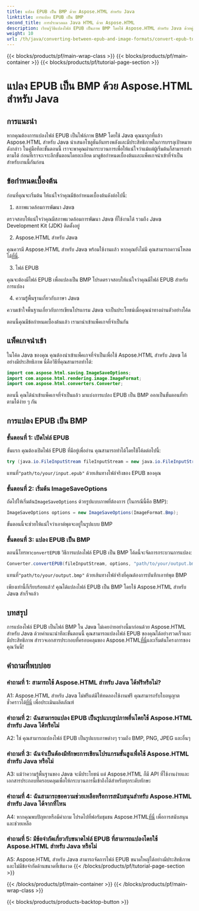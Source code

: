```yaml
---
title: แปลง EPUB เป็น BMP ด้วย Aspose.HTML สำหรับ Java
linktitle: การแปลง EPUB เป็น BMP
second_title: การประมวลผล Java HTML ด้วย Aspose.HTML
description: เรียนรู้วิธีแปลงไฟล์ EPUB เป็นภาพ BMP โดยใช้ Aspose.HTML สำหรับ Java ด้วยคู่มือทีละขั้นตอนง่ายๆ นี้
weight: 10
url: /th/java/converting-between-epub-and-image-formats/convert-epub-to-bmp/
---
```


{{< blocks/products/pf/main-wrap-class >}}
{{< blocks/products/pf/main-container >}}
{{< blocks/products/pf/tutorial-page-section >}}

# แปลง EPUB เป็น BMP ด้วย Aspose.HTML สำหรับ Java

## การแนะนำ

หากคุณต้องการแปลงไฟล์ EPUB เป็นไฟล์ภาพ BMP โดยใช้ Java คุณมาถูกที่แล้ว Aspose.HTML สำหรับ Java นำเสนอโซลูชันอันทรงพลังและมีประสิทธิภาพในการบรรลุเป้าหมายดังกล่าว ในคู่มือทีละขั้นตอนนี้ เราจะพาคุณผ่านกระบวนการเพื่อให้แน่ใจว่าแม้แต่ผู้เริ่มต้นก็สามารถทำตามได้ ก่อนที่เราจะเจาะลึกขั้นตอนโดยละเอียด มาดูข้อกำหนดเบื้องต้นและแพ็คเกจนำเข้าที่จำเป็นสำหรับงานนี้กันก่อน

## ข้อกำหนดเบื้องต้น

ก่อนที่คุณจะเริ่มต้น ให้แน่ใจว่าคุณมีข้อกำหนดเบื้องต้นดังต่อไปนี้:

1. สภาพแวดล้อมการพัฒนา Java

ตรวจสอบให้แน่ใจว่าคุณมีสภาพแวดล้อมการพัฒนา Java ที่ใช้งานได้ รวมถึง Java Development Kit (JDK) ติดตั้งอยู่

2. Aspose.HTML สำหรับ Java

 คุณควรมี Aspose.HTML สำหรับ Java พร้อมใช้งานแล้ว หากคุณยังไม่มี คุณสามารถดาวน์โหลดได้[ที่นี่](https://releases.aspose.com/html/java/).

3. ไฟล์ EPUB

คุณจะต้องมีไฟล์ EPUB เพื่อแปลงเป็น BMP โปรดตรวจสอบให้แน่ใจว่าคุณมีไฟล์ EPUB สำหรับการแปลง

4. ความรู้พื้นฐานเกี่ยวกับภาษา Java

ความเข้าใจพื้นฐานเกี่ยวกับการเขียนโปรแกรม Java จะเป็นประโยชน์เมื่อคุณนำทางผ่านตัวอย่างโค้ด

ตอนนี้คุณมีข้อกำหนดเบื้องต้นแล้ว เรามานำเข้าแพ็คเกจที่จำเป็นกัน

## แพ็คเกจนำเข้า

ในโค้ด Java ของคุณ คุณต้องนำเข้าแพ็คเกจที่จำเป็นเพื่อใช้ Aspose.HTML สำหรับ Java ได้อย่างมีประสิทธิภาพ นี่คือวิธีที่คุณสามารถทำได้:

```java
import com.aspose.html.saving.ImageSaveOptions;
import com.aspose.html.rendering.image.ImageFormat;
import com.aspose.html.converters.Converter;
```

ตอนนี้ คุณได้นำเข้าแพ็คเกจที่จำเป็นแล้ว มาแบ่งการแปลง EPUB เป็น BMP ออกเป็นขั้นตอนที่ทำตามได้ง่าย ๆ กัน

## การแปลง EPUB เป็น BMP

### ขั้นตอนที่ 1: เปิดไฟล์ EPUB

ขั้นแรก คุณต้องเปิดไฟล์ EPUB ที่มีอยู่เพื่ออ่าน คุณสามารถทำได้โดยใช้โค้ดต่อไปนี้:

```java
try (java.io.FileInputStream fileInputStream = new java.io.FileInputStream("path/to/your/input.epub")) {
```

 แทนที่`"path/to/your/input.epub"` ด้วยเส้นทางไฟล์จริงของ EPUB ของคุณ

### ขั้นตอนที่ 2: เริ่มต้น ImageSaveOptions

 ถัดไปให้เริ่มต้น`ImageSaveOptions` ด้วยรูปแบบภาพที่ต้องการ (ในกรณีนี้คือ BMP):

```java
ImageSaveOptions options = new ImageSaveOptions(ImageFormat.Bmp);
```

ขั้นตอนนี้จะช่วยให้แน่ใจว่าเอาต์พุตจะอยู่ในรูปแบบ BMP

### ขั้นตอนที่ 3: แปลง EPUB เป็น BMP

 ตอนนี้โทรหา`convertEPUB` วิธีการแปลงไฟล์ EPUB เป็น BMP โค้ดนี้จะจัดการกระบวนการแปลง:

```java
Converter.convertEPUB(fileInputStream, options, "path/to/your/output.bmp");
```

 แทนที่`"path/to/your/output.bmp"` ด้วยเส้นทางไฟล์จริงที่คุณต้องการบันทึกเอาท์พุต BMP

เพียงเท่านี้ก็เรียบร้อยแล้ว! คุณได้แปลงไฟล์ EPUB เป็น BMP โดยใช้ Aspose.HTML สำหรับ Java สำเร็จแล้ว

## บทสรุป

 การแปลงไฟล์ EPUB เป็นไฟล์ BMP ใน Java ไม่เคยง่ายอย่างนี้มาก่อนด้วย Aspose.HTML สำหรับ Java ด้วยคำแนะนำทีละขั้นตอนนี้ คุณสามารถแปลงไฟล์ EPUB ของคุณได้อย่างรวดเร็วและมีประสิทธิภาพ สำรวจเอกสารประกอบที่ครอบคลุมของ Aspose.HTML[ที่นี่](https://reference.aspose.com/html/java/)และเริ่มต้นโครงการของคุณวันนี้!

## คำถามที่พบบ่อย

### คำถามที่ 1: สามารถใช้ Aspose.HTML สำหรับ Java ได้ฟรีหรือไม่?

 A1: Aspose.HTML สำหรับ Java ไม่ฟรีแต่มีให้ทดลองใช้งานฟรี คุณสามารถรับใบอนุญาตชั่วคราวได้[ที่นี่](https://purchase.aspose.com/temporary-license/) เพื่อประเมินผลิตภัณฑ์

### คำถามที่ 2: ฉันสามารถแปลง EPUB เป็นรูปแบบรูปภาพอื่นโดยใช้ Aspose.HTML สำหรับ Java ได้หรือไม่

A2: ใช่ คุณสามารถแปลงไฟล์ EPUB เป็นรูปแบบภาพต่างๆ รวมถึง BMP, PNG, JPEG และอื่นๆ

### คำถามที่ 3: ฉันจำเป็นต้องมีทักษะการเขียนโปรแกรมขั้นสูงเพื่อใช้ Aspose.HTML สำหรับ Java หรือไม่

A3: แม้ว่าความรู้พื้นฐานของ Java จะมีประโยชน์ แต่ Aspose.HTML ก็มี API ที่ใช้งานง่ายและเอกสารประกอบที่ครอบคลุมเพื่อให้กระบวนการนี้เข้าถึงได้สำหรับทุกระดับทักษะ

### คำถามที่ 4: ฉันสามารถขอความช่วยเหลือหรือการสนับสนุนสำหรับ Aspose.HTML สำหรับ Java ได้จากที่ไหน

 A4: หากคุณพบปัญหาหรือมีคำถาม โปรดไปที่ฟอรัมชุมชน Aspose.HTML[ที่นี่](https://forum.aspose.com/) เพื่อการสนับสนุนและช่วยเหลือ

### คำถามที่ 5: มีข้อจำกัดเกี่ยวกับขนาดไฟล์ EPUB ที่สามารถแปลงโดยใช้ Aspose.HTML สำหรับ Java หรือไม่

A5: Aspose.HTML สำหรับ Java สามารถจัดการไฟล์ EPUB ขนาดใหญ่ได้อย่างมีประสิทธิภาพ และไม่มีข้อจำกัดด้านขนาดที่เข้มงวด
{{< /blocks/products/pf/tutorial-page-section >}}

{{< /blocks/products/pf/main-container >}}
{{< /blocks/products/pf/main-wrap-class >}}

{{< blocks/products/products-backtop-button >}}
